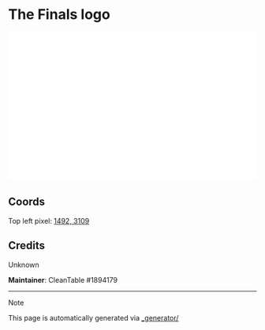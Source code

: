 # The Finals logo

<img src="./the_finals_logo.png" height="300px" style="image-rendering: pixelated" />

## Coords

Top left pixel: [1492, 3109](https://wplace.live/?lat=46.18171711654079&lng=21.35610318427733&zoom=15.905107758305785)

## Credits

Unknown

**Maintainer**: CleanTable #1894179

---

> [!NOTE]
> This page is automatically generated via [_generator/](../_generator)